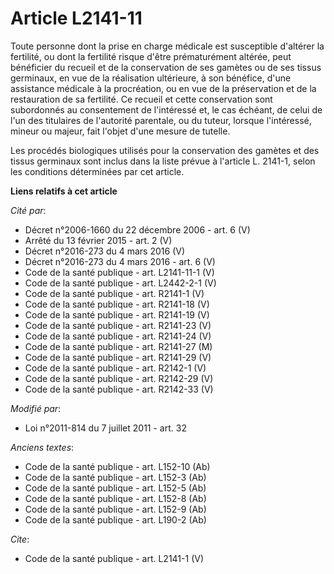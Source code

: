 # Article L2141-11

Toute personne dont la prise en charge médicale est susceptible d'altérer la fertilité, ou dont la fertilité risque d'être
prématurément altérée, peut bénéficier du recueil et de la conservation de ses gamètes ou de ses tissus germinaux, en vue de
la réalisation ultérieure, à son bénéfice, d'une assistance médicale à la procréation, ou en vue de la préservation et de la
restauration de sa fertilité. Ce recueil et cette conservation sont subordonnés au consentement de l'intéressé et, le cas
échéant, de celui de l'un des titulaires de l'autorité parentale, ou du tuteur, lorsque l'intéressé, mineur ou majeur, fait
l'objet d'une mesure de tutelle. 

Les procédés biologiques utilisés pour la conservation des gamètes et des tissus germinaux sont inclus dans la liste prévue à
l'article L. 2141-1, selon les conditions déterminées par cet article.

**Liens relatifs à cet article**

_Cité par_:

  - Décret n°2006-1660 du 22 décembre 2006 - art. 6 (V)
  - Arrêté du 13 février 2015 - art. 2 (V)
  - Décret n°2016-273 du 4 mars 2016 (V)
  - Décret n°2016-273 du 4 mars 2016 - art. 6 (V)
  - Code de la santé publique - art. L2141-11-1 (V)
  - Code de la santé publique - art. L2442-2-1 (V)
  - Code de la santé publique - art. R2141-1 (V)
  - Code de la santé publique - art. R2141-18 (V)
  - Code de la santé publique - art. R2141-19 (V)
  - Code de la santé publique - art. R2141-23 (V)
  - Code de la santé publique - art. R2141-24 (V)
  - Code de la santé publique - art. R2141-27 (M)
  - Code de la santé publique - art. R2141-29 (V)
  - Code de la santé publique - art. R2142-1 (V)
  - Code de la santé publique - art. R2142-29 (V)
  - Code de la santé publique - art. R2142-33 (V)

_Modifié par_:

  - Loi n°2011-814 du 7 juillet 2011 - art. 32

_Anciens textes_:

  - Code de la santé publique - art. L152-10 (Ab)
  - Code de la santé publique - art. L152-3 (Ab)
  - Code de la santé publique - art. L152-5 (Ab)
  - Code de la santé publique - art. L152-8 (Ab)
  - Code de la santé publique - art. L152-9 (Ab)
  - Code de la santé publique - art. L190-2 (Ab)

_Cite_:

  - Code de la santé publique - art. L2141-1 (V)
